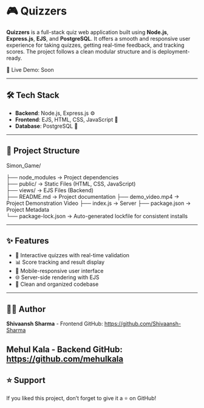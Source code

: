 # 🎮 Quizzers

**Quizzers** is a full-stack quiz web application built using **Node.js**, **Express.js**, **EJS**, and **PostgreSQL**. It offers a smooth and responsive user experience for taking quizzes, getting real-time feedback, and tracking scores. The project follows a clean modular structure and is deployment-ready.

🔗 Live Demo: Soon

---

## 🛠️ Tech Stack

- **Backend**: Node.js, Express.js ⚙️  
- **Frontend**: EJS, HTML, CSS, JavaScript 🎨  
- **Database**: PostgreSQL 🐘

---


## 📁 Project Structure

Simon_Game/

├── node_modules             → Project dependencies  
├── public/                  → Static Files (HTML, CSS, JavaScript)  
├── views/                   → EJS Files (Backend)  
├── README.md                → Project documentation 
├── demo_video.mp4           → Project Demonstration Video
├── index.js                 → Server
├── package.json             → Project Metadata  
└── package-lock.json        → Auto-generated lockfile for consistent installs  


---

## ✨ Features

- 🎯 Interactive quizzes with real-time validation  
- 📊 Score tracking and result display  
- 📱 Mobile-responsive user interface  
- 🌐 Server-side rendering with EJS  
- 📂 Clean and organized codebase 

---



## 👨‍💻 Author

**Shivaansh Sharma**  - Frontend 
GitHub: https://github.com/Shivaansh-Sharma

**Mehul Kala** - Backend 
GitHub: https://github.com/mehulkala
---

## ⭐ Support

If you liked this project, don’t forget to give it a ⭐ on GitHub!
